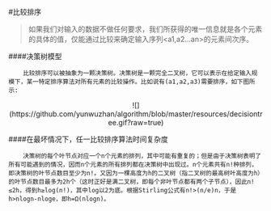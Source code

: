 #比较排序

>如果我们对输入的数据不做任何要求，我们所获得的唯一信息就是各个元素的具体的值，仅能通过比较来确定输入序列<a1,a2...an>的元素间次序。

####决策树模型

		比较排序可以被抽象为一颗决策树。决策树是一颗完全二叉树，它可以表示在给定输入规模下，某一特定排序算法对所有元素的比较操作。比如说有(a1,a2,a3)需要排序，如下图所示:
		
<center>![](https://github.com/yunwuzhan/algorithm/blob/master/resources/decisiontree.gif?raw=true)</center>

####在最坏情况下，任一比较排序算法时间复杂度

		决策树的每个叶节点对应一个n个元素的排列，其中可能有重复的；但是由于决策树表明了所有可能遇到的情况，因而n个元素的所有排列都在决策树中出现过。n个元素共有n!种排列，即决策树的叶节点数目至少为n!。又因为一棵高度为h的二叉树（指二叉树的最高树叶高度为h）的叶节点数目最多为2h个（这时正好是满二叉树，即每个非叶节点都有两个子节点），因此n!≤2h，得到h≥log(n!)，其中log以2为底。根据Stirling公式有n!>(n/e)n，于是h>nlogn-nloge，即h=Ω(nlogn)。

